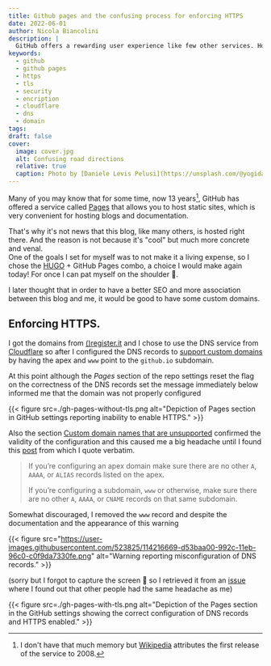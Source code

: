 ```yaml
---
title: Github pages and the confusing process for enforcing HTTPS
date: 2022-06-01
author: Nicola Biancolini
description: |
  GitHub offers a rewarding user experience like few other services. However, the process of creating a custom domain with the Pages service can be tricky; here I share my experience in the hope that it may help someone.
keywords: 
  - github
  - github pages
  - https
  - tls
  - security
  - encription
  - cloudflare
  - dns
  - domain
tags:
draft: false
cover:
  image: cover.jpg
  alt: Confusing road directions
  relative: true
  caption: Photo by [Daniele Levis Pelusi](https://unsplash.com/@yogidan2012?utm_source=unsplash&utm_medium=referral&utm_content=creditCopyText) on [Unsplash](https://unsplash.com/s/photos/confusion?utm_source=unsplash&utm_medium=referral&utm_content=creditCopyText)
---
```


Many of you may know that for some time, now 13 years[^gh-pages-release-date], GitHub has offered a service called [Pages](https://pages.github.com/) that allows you to host static sites, which is very convenient for hosting blogs and documentation.

[^gh-pages-release-date]: I don't have that much memory but [Wikipedia](https://en.wikipedia.org/wiki/GitHub#GitHub_Pages) attributes the first release of the service to 2008.

That's why it's not news that this blog, like many others, is hosted right there. And the reason is not because it's "cool" but much more concrete and venal.  
One of the goals I set for myself was to not make it a living expense, so I chose the [HUGO](https://gohugo.io/) + GitHub Pages combo, a choice I would make again today! For once I can pat myself on the shoulder 🙂.

I later thought that in order to have a better SEO and more association between this blog and me, it would be good to have some custom domains.

## Enforcing HTTPS.

I got the domains from [()register.it](https://www.register.it/) and I chose to use the DNS service from [Cloudflare](https://www.cloudflare.com/dns/) so after I configured the DNS records to [support custom domains](https://docs.github.com/en/pages/configuring-a-custom-domain-for-your-github-pages-site/about-custom-domains-and-github-pages#supported-custom-domains) by having the apex and `www` point to the `github.io` subdomain.

At this point although the *Pages* section of the repo settings reset the flag on the correctness of the DNS records set the message immediately below informed me that the domain was not properly configured

{{< figure src=./gh-pages-without-tls.png alt="Depiction of Pages section in GitHub settings reporting inability to enable HTTPS." >}}

Also the section [Custom domain names that are unsupported](https://docs.github.com/en/pages/configuring-a-custom-domain-for-your-github-pages-site/troubleshooting-custom-domains-and-github-pages#custom-domain-names-that-are-unsupported) confirmed the validity of the configuration and this caused me a big headache until I found this [post](https://github.community/t/the-enforce-https-button-isnt-working/10429/9) from which I quote verbatim.

> If you’re configuring an apex domain make sure there are no other `A`, `AAAA`, or `ALIAS` records listed on the apex.
>
> If you’re configuring a subdomain, `www` or otherwise, make sure there are no other `A`, `AAAA`, or `CNAME` records on that same subdomain.

Somewhat discouraged, I removed the `www` record and despite the documentation and the appearance of this warning

{{< figure src="https://user-images.githubusercontent.com/523825/114216669-d53baa00-992c-11eb-96c0-c0f9da7330fe.png" alt="Warning reporting misconfiguration of DNS records." >}}

(sorry but I forgot to capture the screen 🙏 so I retrieved it from an [issue](https://github.com/isaacs/github/issues/1675) where I found out that other people had the same headache as me)

{{< figure src=./gh-pages-with-tls.png alt="Depiction of the Pages section in the GitHub settings showing the correct configuration of DNS records and HTTPS enabled." >}}
